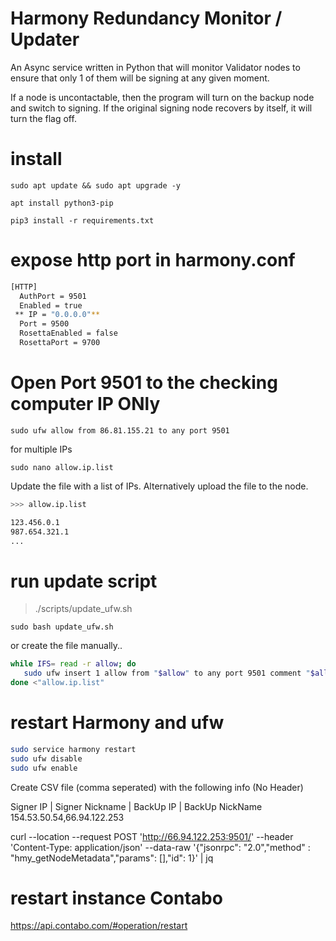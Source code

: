 # Harmony Redundancy Monitor / Updater

An Async service written in Python that will monitor Validator nodes to ensure that only 1 of them will be signing at any given moment.

If a node is uncontactable, then the program will turn on the backup node and switch to signing. If the original signing node recovers by itself, it will turn the flag off.


# install

`sudo apt update && sudo apt upgrade -y`

`apt install python3-pip`

`pip3 install -r requirements.txt`

# expose http port in harmony.conf

```bash
[HTTP]
  AuthPort = 9501
  Enabled = true
 ** IP = "0.0.0.0"**
  Port = 9500
  RosettaEnabled = false
  RosettaPort = 9700
```

# Open Port 9501 to the checking computer IP ONly

`sudo ufw allow from 86.81.155.21 to any port 9501`

for multiple IPs

`sudo nano allow.ip.list`

Update the file with a list of IPs. Alternatively upload the file to the node.

```bash
>>> allow.ip.list

123.456.0.1
987.654.321.1
...

```

# run update script

> ./scripts/update_ufw.sh

`sudo bash update_ufw.sh`

or create the file manually..

```bash
while IFS= read -r allow; do
   sudo ufw insert 1 allow from "$allow" to any port 9501 comment "$allow known redundancy monitoring service"
done <"allow.ip.list"

```

# restart Harmony and ufw

```bash
sudo service harmony restart
sudo ufw disable
sudo ufw enable
```

Create CSV file (comma seperated) with the following info (No Header)

Signer IP  |  Signer Nickname  | BackUp IP  |  BackUp NickName
154.53.50.54,66.94.122.253


curl --location --request POST 'http://66.94.122.253:9501/' --header 'Content-Type: application/json' --data-raw '{"jsonrpc": "2.0","method" : "hmy_getNodeMetadata","params": [],"id": 1}' | jq
# restart instance Contabo
https://api.contabo.com/#operation/restart